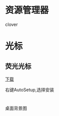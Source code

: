 
# 资源管理器

clover


# 光标

## 荧光光标

[下载](http://download.csdn.net/download/rod_john/10115624)

右键AutoSetup,选择安装


# 

桌面背景图







